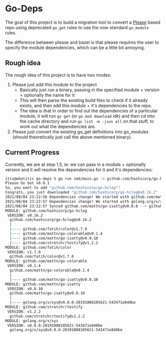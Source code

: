 # Go-Deps

The goal of this project is to build a migration tool to convert a [Please](https://github.com/thought-machine/please)
based repo using deprecated `go_get` rules to use the now standard `go_module` rules.

The difference between please and bazel is that please requires the user to specify the module dependencies,
which can be a little bit annoying.

## Rough idea

The rough idea of this project is to have two modes:

1. Please just add this module to the project
   - Basically just run a binary, passing in the specified module + version + optionally the name for it
   - This will then parse the existing build files to check if it already exists, and then add this module + it's
     dependencies to the repo.
   - The idea is that in order to find out the dependencies of a particular module, it will run `go get` (or `go mod download` idk)
     and then cd into the cache directory and run `go list -m -json all` on that stuff, to work out what the dependencies are.
2. Please just convert the existing go_get definitions into go_modules (should theoretically just call the above mentioned binary).

## Current Progress

Currently, we are at step 1.5, ie: we can pass in a module + optionally version and it will resolve the dependencies
for it and it's dependencies:

```bash
itis@whatitis go-deps % go run cmd/main.go -m github.com/hashicorp/go-hclog
Please Go Get v0.0.1
So, you want to add "github.com/hashicorp/go-hclog"?
Congrats, you just downloaded "github.com/hashicorp/go-hclog@v0.16.2"
2021/08/04 23:22:56 Dependencies change! We started with github.com/mattn/go-isatty@v0.0.8 and now have github.com/mattn/go-isatty@v0.0.10
2021/08/04 23:22:57 Dependencies change! We started with golang.org/x/sys@v0.0.0-20190222072716-a9d3bda3a223 and now have golang.org/x/sys@v0.0.0-20191008105621-543471e840be
2021/08/04 23:22:57 Synced github.com/mattn/go-isatty@v0.0.8 --> github.com/mattn/go-isatty@v0.0.10
MODULE: github.com/hashicorp/go-hclog
 VERSION: v0.16.2
  github.com/hashicorp/go-hclog@v0.16.2
  |
  |---- github.com/fatih/color@v1.7.0
  |---- github.com/mattn/go-colorable@v0.1.4
  |---- github.com/mattn/go-isatty@v0.0.10
  |---- github.com/stretchr/testify@v1.2.2
MODULE: github.com/fatih/color
 VERSION: v1.7.0
  github.com/fatih/color@v1.7.0
MODULE: github.com/mattn/go-colorable
 VERSION: v0.1.4
  github.com/mattn/go-colorable@v0.1.4
  |
  |---- github.com/mattn/go-isatty@v0.0.10
MODULE: github.com/mattn/go-isatty
 VERSION: v0.0.10
  github.com/mattn/go-isatty@v0.0.10
  |
  |---- golang.org/x/sys@v0.0.0-20191008105621-543471e840be
MODULE: github.com/stretchr/testify
 VERSION: v1.2.2
  github.com/stretchr/testify@v1.2.2
MODULE: golang.org/x/sys
 VERSION: v0.0.0-20191008105621-543471e840be
  golang.org/x/sys@v0.0.0-20191008105621-543471e840be
```
